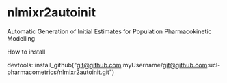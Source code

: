 # nlmixr2autoinit
Automatic Generation of Initial Estimates for Population Pharmacokinetic Modelling

How to install

devtools::install_github("git@github.com:myUsername/git@github.com:ucl-pharmacometrics/nlmixr2autoinit.git")
